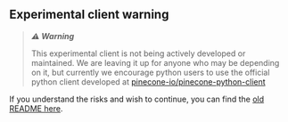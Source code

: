 ## Experimental client warning

> **_⚠️ Warning_**
>
> This experimental client is not being actively developed 
> or maintained. We are leaving it up for anyone who may 
> be depending on it, but currently we encourage python
> users to use the official python client developed at 
> [pinecone-io/pinecone-python-client](https://github.com/pinecone-io/pinecone-python-client)

If you understand the risks and wish to continue, you can find the [old README here](./LEGACY-README.md).